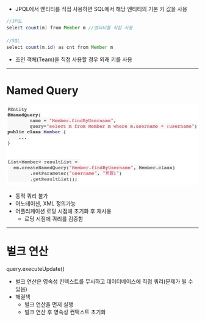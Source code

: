 - JPQL에서 엔티티를 직접 사용하면 SQL에서 해당 엔티티의 기본 키 값을 사용
```java
//JPQL
select count(m) from Member m //엔티티를 직접 사용

//SQL
select count(m.id) as cnt from Member m
```
- 조인 객체(Team)을 직접 사용할 경우 외래 키를 사용

---
# Named Query
![](Users/navill/Documents/Obsidian%20Vault/Pasted%20image%2020231221203642.png)
- 동적 쿼리 불가
- 어노테이션, XML 정의가능
- 어플리케이션 로딩 시점에 초기화 후 재사용
	- 로딩 시점에 쿼리를 검증함

---
# 벌크 연산
query.executeUpdate() 
- 벌크 연산은 영속성 컨텍스트를 무시하고 데이터베이스에 직접 쿼리(문제가 될 수 있음)
- 해결책
	- 벌크 연산을 먼저 실행
	- 벌크 연산 후 영속성 컨택스트 초기화